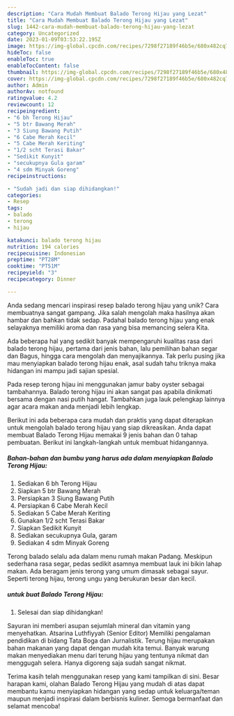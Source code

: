 ```yaml
---
description: "Cara Mudah Membuat Balado Terong Hijau yang Lezat"
title: "Cara Mudah Membuat Balado Terong Hijau yang Lezat"
slug: 1442-cara-mudah-membuat-balado-terong-hijau-yang-lezat
category: Uncategorized
date: 2023-01-09T03:53:22.195Z
image: https://img-global.cpcdn.com/recipes/7298f27189f46b5e/680x482cq70/balado-terong-hijau-foto-resep-utama.jpg
hideToc: false
enableToc: true
enableTocContent: false
thumbnail: https://img-global.cpcdn.com/recipes/7298f27189f46b5e/680x482cq70/balado-terong-hijau-foto-resep-utama.jpg
cover: https://img-global.cpcdn.com/recipes/7298f27189f46b5e/680x482cq70/balado-terong-hijau-foto-resep-utama.jpg
author: Admin
authorAv: notfound
ratingvalue: 4.2
reviewcount: 12
recipeingredient:
- "6 bh Terong Hijau"
- "5 btr Bawang Merah"
- "3 Siung Bawang Putih"
- "6 Cabe Merah Kecil"
- "5 Cabe Merah Keriting"
- "1/2 scht Terasi Bakar"
- "Sedikit Kunyit"
- "secukupnya Gula garam"
- "4 sdm Minyak Goreng"
recipeinstructions:

- "Sudah jadi dan siap dihidangkan!"
categories:
- Resep
tags:
- balado
- terong
- hijau

katakunci: balado terong hijau 
nutrition: 194 calories
recipecuisine: Indonesian
preptime: "PT28M"
cooktime: "PT51M"
recipeyield: "3"
recipecategory: Dinner

---
```





Anda sedang mencari inspirasi resep balado terong hijau yang unik? Cara membuatnya sangat gampang. Jika salah mengolah maka hasilnya akan hambar dan bahkan tidak sedap. Padahal balado terong hijau yang enak selayaknya memiliki aroma dan rasa yang bisa memancing selera Kita.





Ada beberapa hal yang sedikit banyak mempengaruhi kualitas rasa dari balado terong hijau, pertama dari jenis bahan, lalu pemilihan bahan segar dan Bagus, hingga cara mengolah dan menyajikannya. Tak perlu pusing jika mau menyiapkan balado terong hijau enak,      asal sudah tahu triknya maka hidangan ini mampu jadi sajian spesial.














Pada resep terong hijau ini menggunakan jamur baby oyster sebagai tambahannya. Balado terong hijau ini akan sangat pas apabila dinikmati bersama dengan nasi putih hangat. Tambahkan juga lauk pelengkap lainnya agar acara makan anda menjadi lebih lengkap.






Berikut ini ada beberapa cara mudah dan praktis yang dapat diterapkan untuk mengolah balado terong hijau yang siap dikreasikan. Anda dapat membuat Balado Terong Hijau memakai 9 jenis bahan dan 0 tahap pembuatan. Berikut ini langkah-langkah untuk membuat hidangannya.

<!--inarticleads1-->

##### Bahan-bahan dan bumbu yang harus ada dalam menyiapkan Balado Terong Hijau:

1. Sediakan 6 bh Terong Hijau
1. Siapkan 5 btr Bawang Merah
1. Persiapkan 3 Siung Bawang Putih
1. Persiapkan 6 Cabe Merah Kecil
1. Sediakan 5 Cabe Merah Keriting
1. Gunakan 1/2 scht Terasi Bakar
1. Siapkan Sedikit Kunyit
1. Sediakan secukupnya Gula, garam
1. Sediakan 4 sdm Minyak Goreng


Terong balado selalu ada dalam menu rumah makan Padang. Meskipun sederhana rasa segar, pedas sedikit asamnya membuat lauk ini bikin lahap makan. Ada beragam jenis terong yang umum dimasak sebagai sayur. Seperti terong hijau, terong ungu yang berukuran besar dan kecil. 

<!--inarticleads2-->

#####  untuk buat Balado Terong Hijau:


1. Selesai dan siap dihidangkan!

Sayuran ini memberi asupan sejumlah mineral dan vitamin yang menyehatkan. Atsarina Luthfiyyah (Senior Editor) Memiliki pengalaman pendidikan di bidang Tata Boga dan Jurnalistik. Terung hijau merupakan bahan makanan yang dapat dengan mudah kita temui. Banyak warung makan menyediakan menu dari terung hijau yang tentunya nikmat dan menggugah selera. Hanya digoreng saja sudah sangat nikmat. 

Terima kasih telah menggunakan resep yang kami tampilkan di sini. Besar harapan kami, olahan Balado Terong Hijau yang mudah di atas dapat membantu kamu menyiapkan hidangan yang sedap untuk keluarga/teman maupun menjadi inspirasi dalam berbisnis kuliner. Semoga bermanfaat dan selamat mencoba!

